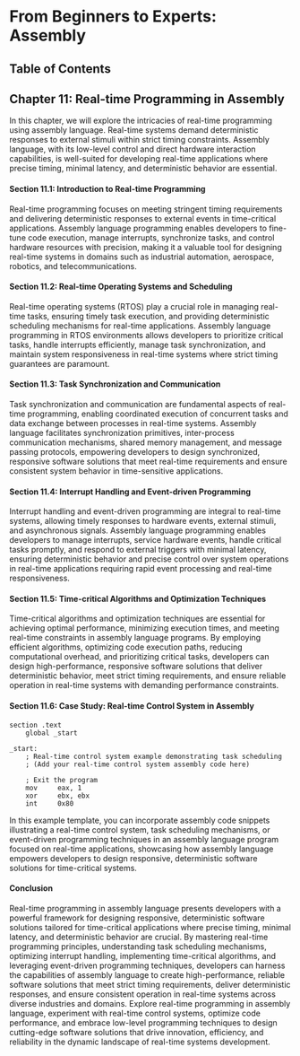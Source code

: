 # From Beginners to Experts: Assembly

## Table of Contents


## Chapter 11: Real-time Programming in Assembly

In this chapter, we will explore the intricacies of real-time programming using assembly language. Real-time systems demand deterministic responses to external stimuli within strict timing constraints. Assembly language, with its low-level control and direct hardware interaction capabilities, is well-suited for developing real-time applications where precise timing, minimal latency, and deterministic behavior are essential.

#### Section 11.1: Introduction to Real-time Programming

Real-time programming focuses on meeting stringent timing requirements and delivering deterministic responses to external events in time-critical applications. Assembly language programming enables developers to fine-tune code execution, manage interrupts, synchronize tasks, and control hardware resources with precision, making it a valuable tool for designing real-time systems in domains such as industrial automation, aerospace, robotics, and telecommunications.

#### Section 11.2: Real-time Operating Systems and Scheduling

Real-time operating systems (RTOS) play a crucial role in managing real-time tasks, ensuring timely task execution, and providing deterministic scheduling mechanisms for real-time applications. Assembly language programming in RTOS environments allows developers to prioritize critical tasks, handle interrupts efficiently, manage task synchronization, and maintain system responsiveness in real-time systems where strict timing guarantees are paramount.

#### Section 11.3: Task Synchronization and Communication

Task synchronization and communication are fundamental aspects of real-time programming, enabling coordinated execution of concurrent tasks and data exchange between processes in real-time systems. Assembly language facilitates synchronization primitives, inter-process communication mechanisms, shared memory management, and message passing protocols, empowering developers to design synchronized, responsive software solutions that meet real-time requirements and ensure consistent system behavior in time-sensitive applications.

#### Section 11.4: Interrupt Handling and Event-driven Programming

Interrupt handling and event-driven programming are integral to real-time systems, allowing timely responses to hardware events, external stimuli, and asynchronous signals. Assembly language programming enables developers to manage interrupts, service hardware events, handle critical tasks promptly, and respond to external triggers with minimal latency, ensuring deterministic behavior and precise control over system operations in real-time applications requiring rapid event processing and real-time responsiveness.

#### Section 11.5: Time-critical Algorithms and Optimization Techniques

Time-critical algorithms and optimization techniques are essential for achieving optimal performance, minimizing execution times, and meeting real-time constraints in assembly language programs. By employing efficient algorithms, optimizing code execution paths, reducing computational overhead, and prioritizing critical tasks, developers can design high-performance, responsive software solutions that deliver deterministic behavior, meet strict timing requirements, and ensure reliable operation in real-time systems with demanding performance constraints.

#### Section 11.6: Case Study: Real-time Control System in Assembly

```assembly
section .text
    global _start

_start:
    ; Real-time control system example demonstrating task scheduling
    ; (Add your real-time control system assembly code here)

    ; Exit the program
    mov     eax, 1
    xor     ebx, ebx
    int     0x80
```

In this example template, you can incorporate assembly code snippets illustrating a real-time control system, task scheduling mechanisms, or event-driven programming techniques in an assembly language program focused on real-time applications, showcasing how assembly language empowers developers to design responsive, deterministic software solutions for time-critical systems.

#### Conclusion

Real-time programming in assembly language presents developers with a powerful framework for designing responsive, deterministic software solutions tailored for time-critical applications where precise timing, minimal latency, and deterministic behavior are crucial. By mastering real-time programming principles, understanding task scheduling mechanisms, optimizing interrupt handling, implementing time-critical algorithms, and leveraging event-driven programming techniques, developers can harness the capabilities of assembly language to create high-performance, reliable software solutions that meet strict timing requirements, deliver deterministic responses, and ensure consistent operation in real-time systems across diverse industries and domains. Explore real-time programming in assembly language, experiment with real-time control systems, optimize code performance, and embrace low-level programming techniques to design cutting-edge software solutions that drive innovation, efficiency, and reliability in the dynamic landscape of real-time systems development.
